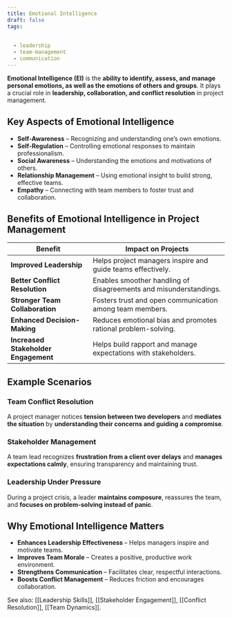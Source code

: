 ```yaml
---
title: Emotional Intelligence
draft: false
tags:
  
  
  - leadership
  - team-management
  - communication
---
```


**Emotional Intelligence (EI)** is the **ability to identify, assess, and manage personal emotions, as well as the emotions of others and groups**. It plays a crucial role in **leadership, collaboration, and conflict resolution** in project management.

## **Key Aspects of Emotional Intelligence**
- **Self-Awareness** – Recognizing and understanding one’s own emotions.
- **Self-Regulation** – Controlling emotional responses to maintain professionalism.
- **Social Awareness** – Understanding the emotions and motivations of others.
- **Relationship Management** – Using emotional insight to build strong, effective teams.
- **Empathy** – Connecting with team members to foster trust and collaboration.

## **Benefits of Emotional Intelligence in Project Management**
| **Benefit**            | **Impact on Projects** |
|-----------------------|------------------------------------------------|
| **Improved Leadership** | Helps project managers inspire and guide teams effectively. |
| **Better Conflict Resolution** | Enables smoother handling of disagreements and misunderstandings. |
| **Stronger Team Collaboration** | Fosters trust and open communication among team members. |
| **Enhanced Decision-Making** | Reduces emotional bias and promotes rational problem-solving. |
| **Increased Stakeholder Engagement** | Helps build rapport and manage expectations with stakeholders. |

## **Example Scenarios**

### **Team Conflict Resolution**
A project manager notices **tension between two developers** and **mediates the situation** by **understanding their concerns and guiding a compromise**.

### **Stakeholder Management**
A team lead recognizes **frustration from a client over delays** and **manages expectations calmly**, ensuring transparency and maintaining trust.

### **Leadership Under Pressure**
During a project crisis, a leader **maintains composure**, reassures the team, and **focuses on problem-solving instead of panic**.

## **Why Emotional Intelligence Matters**
- **Enhances Leadership Effectiveness** – Helps managers inspire and motivate teams.
- **Improves Team Morale** – Creates a positive, productive work environment.
- **Strengthens Communication** – Facilitates clear, respectful interactions.
- **Boosts Conflict Management** – Reduces friction and encourages collaboration.

See also: [[Leadership Skills]], [[Stakeholder Engagement]], [[Conflict Resolution]], [[Team Dynamics]].
